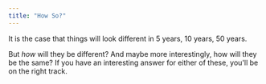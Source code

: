 ```yaml
---
title: "How So?"
---
```


It is the case that things will look different in 5 years, 10 years, 50 years.

But *how* will they be different?
And maybe more interestingly, how will they be the same? 
If you have an interesting answer for either of these, you'll be on the right track.
